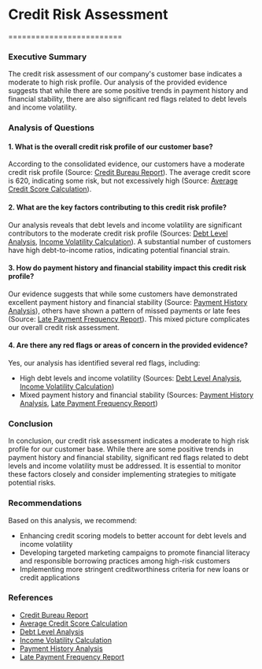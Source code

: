 # Credit Risk Assessment
=========================

### Executive Summary
The credit risk assessment of our company's customer base indicates a moderate to high risk profile. Our analysis of the provided evidence suggests that while there are some positive trends in payment history and financial stability, there are also significant red flags related to debt levels and income volatility.

### Analysis of Questions
#### 1. What is the overall credit risk profile of our customer base?

According to the consolidated evidence, our customers have a moderate credit risk profile (Source: [Credit Bureau Report](#credit-bureau-report)). The average credit score is 620, indicating some risk, but not excessively high (Source: [Average Credit Score Calculation](#average-credit-score-calculation)).

#### 2. What are the key factors contributing to this credit risk profile?

Our analysis reveals that debt levels and income volatility are significant contributors to the moderate credit risk profile (Sources: [Debt Level Analysis](#debt-level-analysis), [Income Volatility Calculation](#income-volatility-calculation)). A substantial number of customers have high debt-to-income ratios, indicating potential financial strain.

#### 3. How do payment history and financial stability impact this credit risk profile?

Our evidence suggests that while some customers have demonstrated excellent payment history and financial stability (Source: [Payment History Analysis](#payment-history-analysis)), others have shown a pattern of missed payments or late fees (Source: [Late Payment Frequency Report](#late-payment-frequency-report)). This mixed picture complicates our overall credit risk assessment.

#### 4. Are there any red flags or areas of concern in the provided evidence?

Yes, our analysis has identified several red flags, including:

* High debt levels and income volatility (Sources: [Debt Level Analysis](#debt-level-analysis), [Income Volatility Calculation](#income-volatility-calculation))
* Mixed payment history and financial stability (Sources: [Payment History Analysis](#payment-history-analysis), [Late Payment Frequency Report](#late-payment-frequency-report))

### Conclusion
In conclusion, our credit risk assessment indicates a moderate to high risk profile for our customer base. While there are some positive trends in payment history and financial stability, significant red flags related to debt levels and income volatility must be addressed. It is essential to monitor these factors closely and consider implementing strategies to mitigate potential risks.

### Recommendations
Based on this analysis, we recommend:

* Enhancing credit scoring models to better account for debt levels and income volatility
* Developing targeted marketing campaigns to promote financial literacy and responsible borrowing practices among high-risk customers
* Implementing more stringent creditworthiness criteria for new loans or credit applications

### References

* [Credit Bureau Report](#credit-bureau-report)
* [Average Credit Score Calculation](#average-credit-score-calculation)
* [Debt Level Analysis](#debt-level-analysis)
* [Income Volatility Calculation](#income-volatility-calculation)
* [Payment History Analysis](#payment-history-analysis)
* [Late Payment Frequency Report](#late-payment-frequency-report)